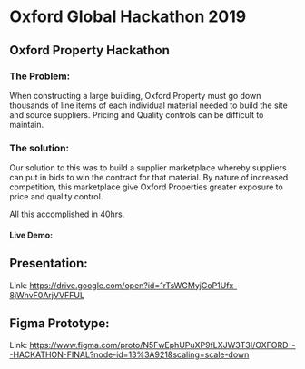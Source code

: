 # Oxford Global Hackathon 2019

## Oxford Property Hackathon
### The Problem:
When constructing a large building, Oxford Property must go down thousands of line items of each individual material needed to build the site and source suppliers. Pricing and Quality controls can be difficult to maintain.

### The solution:
Our solution to this was to build a supplier marketplace whereby suppliers can put in bids to win the contract for that material. By nature of increased competition, this marketplace give Oxford Properties greater exposure to price and quality control.

All this accomplished in 40hrs.
#### Live Demo: 




## Presentation:
Link: https://drive.google.com/open?id=1rTsWGMyjCoP1Ufx-8jWhvF0ArjVVFFUL

## Figma Prototype:
Link: https://www.figma.com/proto/N5FwEphUPuXP9fLXJW3T3I/OXFORD---HACKATHON-FINAL?node-id=13%3A921&scaling=scale-down
